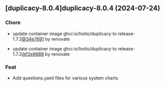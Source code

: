 

## [duplicacy-8.0.4]duplicacy-8.0.4 (2024-07-24)

### Chore



- update container image ghcr.io/hotio/duplicacy to release-1.7.2[@34e7691](https://github.com/34e7691) by renovate

- update container image ghcr.io/hotio/duplicacy to release-1.7.2[@f2e8688](https://github.com/f2e8688) by renovate

### Feat



- Add questions.yaml files for various system charts